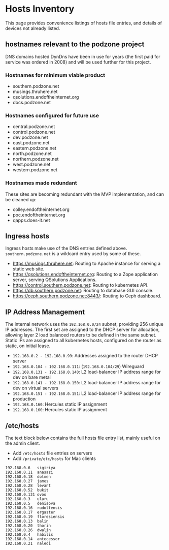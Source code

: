# Hosts Inventory

This page provides convenience listings of hosts file entries, and details of devices not already listed.

## hostnames relevant to the podzone project

DNS domains hosted DynDns have been in use for years (the first paid for service was ordered in 2008) and will be used further for this project.

### Hostnames for minimum viable product

- southern.podzone.net
- musings.thruhere.net
- qsolutions.endoftheinternet.org
- docs.podzone.net

### Hostnames configured for future use

- central.podzone.net
- control.podzone.net
- dev.podzone.net
- east.podzone.net
- eastern.podzone.net
- north.podzone.net
- northern.podzone.net
- west.podzone.net
- western.podzone.net

### Hostnames made redundant

These sites are becoming redundant with the MVP implementation, and can be cleaned up:

- colley.endoftheinternet.org
- poc.endoftheinternet.org
- qapps.does-it.net

## Ingress hosts

Ingress hosts make use of the DNS entries defined above. `southern.podzone.net` is a wildcard entry used by some of these.

- <https://musings.thruhere.net>: Routing to Apache instance for serving a static web site.
- <https://qsolutions.endoftheinternet.org>: Routing to a Zope application server, serving QSolutions Applications.
- <https://control.southern.podzone.net>: Routing to kubernetes API.
- <https://db.southern.podzone.net>: Routing to database GUI console.
- <https://ceph.southern.podzone.net:8443/>: Routing to Ceph dashboard.

## IP Address Management

The internal network uses the `192.168.0.0/24` subnet, providing 256 unique IP addresses. The first set are assigned to the DHCP server for allocation, allowing layer 2 load balanced routers to be defined in the same subnet. Static IPs are assigned to all kubernetes hosts, configured on the router as static, on initial lease.

- `192.168.0.2 - 192.168.0.99`: Addresses assigned to the router DHCP server
- `192.168.0.104 - 102.168.0.111`: (`192.168.0.104/29`) Wireguard
- `192.168.0.131 - 192.168.0.140`: L2 load-balancer IP address range for dev on bare metal
- `192.168.0.141 - 192.168.0.150`: L2 load-balancer IP address range for dev on virtual servers
- `192.168.0.151 - 192.168.0.151`: L2 load-balancer IP address range for production
- `192.168.0.160`: Hercules static IP assignment
- `192.168.0.160`: Hercules static IP assignment

## /etc/hosts

The text block below contains the full hosts file entry list, mainly useful on the admin client.

- Add `/etc/hosts` file entries on servers
- Add `/private/etc/hosts` for Mac clients

```text
192.168.0.6   sigiriya
192.168.0.11  anasazi
192.168.0.18  dolmen
192.168.0.27  james
192.168.0.28  levant
192.168.0.52  bukit
192.168.0.131 ovoo
192.168.0.3   ularu
192.168.0.5   denisova
192.168.0.16  rudolfensis
192.168.0.17  ergaster
192.168.0.19  floresiensis
192.168.0.13  balin
192.168.0.20  thorin
192.168.0.26  dwalin
192.168.0.4   habilis
192.168.0.14  antecessor
192.168.0.21  naledi
```
